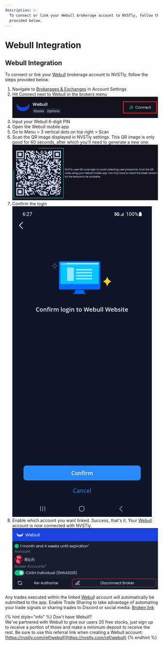 ```yaml
---
description: >-
  To connect or link your Webull brokerage account to NVSTly, follow the steps
  provided below.
---
```


# Webull Integration

## Webull Integration

To connect or link your [Webull](https://nvstly.com/ref/webull) brokerage account to NVSTly, follow the steps provided below.

1. Navigate to [Brokerages & Exchanges](https://nvstly.com/settings/brokers) in Account Settings
2. Hit Connect next to Webull in the brokers menu\
   ![](<../../.gitbook/assets/image (1).png>)
3. Input your Webull 6-digit PIN
4. Open the Webull mobile app
5. Go to Menu > 3 vertical dots on top right > Scan
6. Scan the QR image displayed in NVSTly settings. This QR image is only good for 60 seconds, after which you'll need to generate a new one.\
   ![](<../../.gitbook/assets/image (2).png>)
7. Confirm the login\
   ![](<../../.gitbook/assets/image (4).png>)
8. Enable which account you want linked. Success, that's it. Your [Webull](https://nvstly.com/ref/webull) account is now connected with NVSTly.\
   ![](<../../.gitbook/assets/image (6).png>)

Any trades executed within the linked [Webul](https://nvstly.com/ref/webull)l account will automatically be submitted to the app. Enable Trade Sharing to take advantage of automating your trade signals or sharing trades to Discord or social media. [Broken link](broken-reference "mention")



{% hint style="info" %}
Don't have Webull?\
We've partnered with Webull to give our users 20 free stocks, just sign up to receive a portion of those and make a minimum deposit to receive the rest. Be sure to use this referral link when creating a Webull account: [https://nvstly.com/ref/webull](https://nvstly.com/ref/webull)
{% endhint %}

